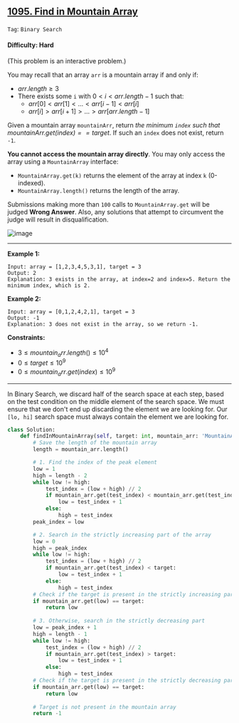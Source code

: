 ## [1095. Find in Mountain Array](https://leetcode.com/problems/find-in-mountain-array)

```Tag```: ```Binary Search```

#### Difficulty: Hard

(This problem is an interactive problem.)

You may recall that an array ```arr``` is a mountain array if and only if:

- $arr.length \ge 3$
- There exists some ```i``` with $0 \lt i \lt arr.length - 1$ such that:
  - $arr[0] < arr[1] < ... < arr[i - 1] < arr[i]$
  - $arr[i] > arr[i + 1] > ... > arr[arr.length - 1]$

Given a mountain array ```mountainArr```, return _the minimum ```index``` such that $mountainArr.get(index) == target$_. If such an ```index``` does not exist, return ```-1```.

__You cannot access the mountain array directly__. You may only access the array using a ```MountainArray``` interface:

- ```MountainArray.get(k)``` returns the element of the array at index ```k``` (0-indexed).
- ```MountainArray.length()``` returns the length of the array.

Submissions making more than ```100``` calls to ```MountainArray.get``` will be judged __Wrong Answer__. Also, any solutions that attempt to circumvent the judge will result in disqualification.

![image](https://github.com/quananhle/Python/assets/35042430/7117c1fc-c436-47bf-84a4-1ea1e09ce5d3)

---

__Example 1:__
```
Input: array = [1,2,3,4,5,3,1], target = 3
Output: 2
Explanation: 3 exists in the array, at index=2 and index=5. Return the minimum index, which is 2.
```

__Example 2:__
```
Input: array = [0,1,2,4,2,1], target = 3
Output: -1
Explanation: 3 does not exist in the array, so we return -1.
```

__Constraints:__

- $3 \le mountain_arr.length() \le 10^4$
- $0 \le target \le 10^9$
- $0 \le mountain_arr.get(index) \le 10^9$

---

In Binary Search, we discard half of the search space at each step, based on the test condition on the middle element of the search space. We must ensure that we don't end up discarding the element we are looking for. Our ```[lo, hi]``` search space must always contain the element we are looking for.

```Python
class Solution:
    def findInMountainArray(self, target: int, mountain_arr: 'MountainArray') -> int:
        # Save the length of the mountain array
        length = mountain_arr.length()

        # 1. Find the index of the peak element
        low = 1
        high = length - 2
        while low != high:
            test_index = (low + high) // 2
            if mountain_arr.get(test_index) < mountain_arr.get(test_index + 1):
                low = test_index + 1
            else:
                high = test_index
        peak_index = low

        # 2. Search in the strictly increasing part of the array
        low = 0
        high = peak_index
        while low != high:
            test_index = (low + high) // 2
            if mountain_arr.get(test_index) < target:
                low = test_index + 1
            else:
                high = test_index    
        # Check if the target is present in the strictly increasing part
        if mountain_arr.get(low) == target:
            return low
        
        # 3. Otherwise, search in the strictly decreasing part
        low = peak_index + 1
        high = length - 1
        while low != high:
            test_index = (low + high) // 2
            if mountain_arr.get(test_index) > target:
                low = test_index + 1
            else:
                high = test_index
        # Check if the target is present in the strictly decreasing part
        if mountain_arr.get(low) == target:
            return low
        
        # Target is not present in the mountain array
        return -1
```
